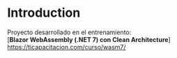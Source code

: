 # Introduction 
Proyecto desarrollado en el entrenamiento:<br>
[**Blazor WebAssembly (.NET 7) con Clean Architecture**] https://ticapacitacion.com/curso/wasm7/<br>

